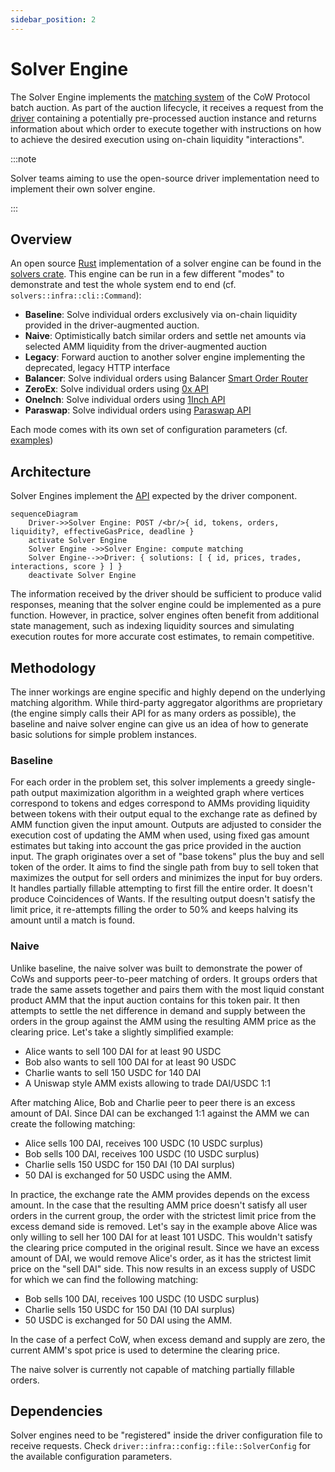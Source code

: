 ```yaml
---
sidebar_position: 2
---
```


# Solver Engine

The Solver Engine implements the [matching system](https://en.wikipedia.org/wiki/Order_matching_system) of the CoW Protocol batch auction.
As part of the auction lifecycle, it receives a request from the [driver](driver) containing a potentially pre-processed auction instance and returns information about which order to execute together with instructions on how to achieve the desired execution using on-chain liquidity "interactions". 

:::note

Solver teams aiming to use the open-source driver implementation need to implement their own solver engine.

:::

## Overview

An open source [Rust](https://rust-lang.org) implementation of a solver engine can be found in the [solvers crate](https://github.com/cowprotocol/services/tree/main/crates/solvers).
This engine can be run in a few different "modes" to demonstrate and test the whole system end to end (cf. `solvers::infra::cli::Command`):

- **Baseline**: Solve individual orders exclusively via on-chain liquidity provided in the driver-augmented auction.
- **Naive**: Optimistically batch similar orders and settle net amounts via selected AMM liquidity from the driver-augmented auction
- **Legacy**: Forward auction to another solver engine implementing the deprecated, legacy HTTP interface
- **Balancer**: Solve individual orders using Balancer [Smart Order Router](https://docs.balancer.fi/sdk/technical-reference/smart-order-router.html)
- **ZeroEx**: Solve individual orders using [0x API](https://0x.org/docs/0x-swap-api/introduction)
- **OneInch**: Solve individual orders using [1Inch API](https://portal.1inch.dev/documentation/swap/introduction)
- **Paraswap**: Solve individual orders using [Paraswap API](https://developers.paraswap.network/api/master)

Each mode comes with its own set of configuration parameters (cf. [examples](https://github.com/cowprotocol/services/tree/main/crates/solvers/config))

## Architecture

Solver Engines implement the [API](../../reference/apis/solver) expected by the driver component.

```mermaid
sequenceDiagram
    Driver->>Solver Engine: POST /<br/>{ id, tokens, orders, liquidity?, effectiveGasPrice, deadline }
    activate Solver Engine
    Solver Engine ->>Solver Engine: compute matching
    Solver Engine-->>Driver: { solutions: [ { id, prices, trades, interactions, score } ] }
    deactivate Solver Engine
```

The information received by the driver should be sufficient to produce valid responses, meaning that the solver engine could be implemented as a pure function.
However, in practice, solver engines often benefit from additional state management, such as indexing liquidity sources and simulating execution routes for more accurate cost estimates, to remain competitive.

## Methodology

The inner workings are engine specific and highly depend on the underlying matching algorithm.
While third-party aggregator algorithms are proprietary (the engine simply calls their API for as many orders as possible), the baseline and naive solver engine can give us an idea of how to generate basic solutions for simple problem instances. 

### Baseline

For each order in the problem set, this solver implements a greedy single-path output maximization algorithm in a weighted graph where vertices correspond to tokens and edges correspond to AMMs providing liquidity between tokens with their output equal to the exchange rate as defined by AMM function given the input amount.
Outputs are adjusted to consider the execution cost of updating the AMM when used, using fixed gas amount estimates but taking into account the gas price provided in the auction input.
The graph originates over a set of "base tokens" plus the buy and sell token of the order.
It aims to find the single path from buy to sell token that maximizes the output for sell orders and minimizes the input for buy orders.
It handles partially fillable attempting to first fill the entire order.
It doesn't produce Coincidences of Wants.
If the resulting output doesn't satisfy the limit price, it re-attempts filling the order to 50% and keeps halving its amount until a match is found.

### Naive

Unlike baseline, the naive solver was built to demonstrate the power of CoWs and supports peer-to-peer matching of orders.
It groups orders that trade the same assets together and pairs them with the most liquid constant product AMM that the input auction contains for this token pair.
It then attempts to settle the net difference in demand and supply between the orders in the group against the AMM using the resulting AMM price as the clearing price.
Let's take a slightly simplified example:
- Alice wants to sell 100 DAI for at least 90 USDC
- Bob also wants to sell 100 DAI for at least 90 USDC
- Charlie wants to sell 150 USDC for 140 DAI
- A Uniswap style AMM exists allowing to trade DAI/USDC 1:1

After matching Alice, Bob and Charlie peer to peer there is an excess amount of DAI.
Since DAI can be exchanged 1:1 against the AMM we can create the following matching:
- Alice sells 100 DAI, receives 100 USDC (10 USDC surplus)
- Bob sells 100 DAI, receives 100 USDC (10 USDC surplus)
- Charlie sells 150 USDC for 150 DAI (10 DAI surplus)
- 50 DAI is exchanged for 50 USDC using the AMM.

In practice, the exchange rate the AMM provides depends on the excess amount.
In the case that the resulting AMM price doesn't satisfy all user orders in the current group, the order with the strictest limit price from the excess demand side is removed.
Let's say in the example above Alice was only willing to sell her 100 DAI for at least 101 USDC.
This wouldn't satisfy the clearing price computed in the original result.
Since we have an excess amount of DAI, we would remove Alice's order, as it has the strictest limit price on the "sell DAI" side.
This now results in an excess supply of USDC for which we can find the following matching:
- Bob sells 100 DAI, receives 100 USDC (10 USDC surplus)
- Charlie sells 150 USDC for 150 DAI (10 DAI surplus)
- 50 USDC is exchanged for 50 DAI using the AMM.

In the case of a perfect CoW, when excess demand and supply are zero, the current AMM's spot price is used to determine the clearing price.

The naive solver is currently not capable of matching partially fillable orders.

## Dependencies

Solver engines need to be "registered" inside the driver configuration file to receive requests.
Check `driver::infra::config::file::SolverConfig` for the available configuration parameters.
